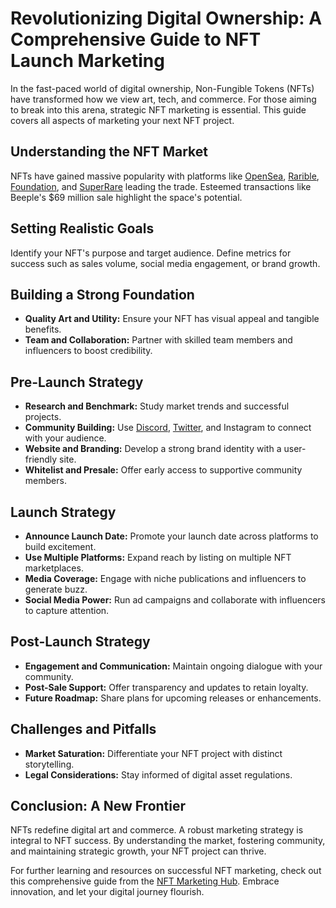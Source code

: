# Revolutionizing Digital Ownership: A Comprehensive Guide to NFT Launch Marketing

In the fast-paced world of digital ownership, Non-Fungible Tokens (NFTs) have transformed how we view art, tech, and commerce. For those aiming to break into this arena, strategic NFT marketing is essential. This guide covers all aspects of marketing your next NFT project.

## Understanding the NFT Market

NFTs have gained massive popularity with platforms like [OpenSea](https://opensea.io/), [Rarible](https://rarible.com/), [Foundation](https://foundation.app/), and [SuperRare](https://superrare.com/) leading the trade. Esteemed transactions like Beeple's $69 million sale highlight the space's potential. 

## Setting Realistic Goals

Identify your NFT's purpose and target audience. Define metrics for success such as sales volume, social media engagement, or brand growth.

## Building a Strong Foundation

- **Quality Art and Utility:** Ensure your NFT has visual appeal and tangible benefits.
- **Team and Collaboration:** Partner with skilled team members and influencers to boost credibility.

## Pre-Launch Strategy

- **Research and Benchmark:** Study market trends and successful projects.
- **Community Building:** Use [Discord](https://discord.com/), [Twitter](https://twitter.com/), and Instagram to connect with your audience.
- **Website and Branding:** Develop a strong brand identity with a user-friendly site.
- **Whitelist and Presale:** Offer early access to supportive community members.

## Launch Strategy

- **Announce Launch Date:** Promote your launch date across platforms to build excitement.
- **Use Multiple Platforms:** Expand reach by listing on multiple NFT marketplaces.
- **Media Coverage:** Engage with niche publications and influencers to generate buzz.
- **Social Media Power:** Run ad campaigns and collaborate with influencers to capture attention.

## Post-Launch Strategy

- **Engagement and Communication:** Maintain ongoing dialogue with your community.
- **Post-Sale Support:** Offer transparency and updates to retain loyalty.
- **Future Roadmap:** Share plans for upcoming releases or enhancements.

## Challenges and Pitfalls

- **Market Saturation:** Differentiate your NFT project with distinct storytelling.
- **Legal Considerations:** Stay informed of digital asset regulations.

## Conclusion: A New Frontier

NFTs redefine digital art and commerce. A robust marketing strategy is integral to NFT success. By understanding the market, fostering community, and maintaining strategic growth, your NFT project can thrive.

For further learning and resources on successful NFT marketing, check out this comprehensive guide from the [NFT Marketing Hub](https://www.nftmarketinghub.com/start). Embrace innovation, and let your digital journey flourish.